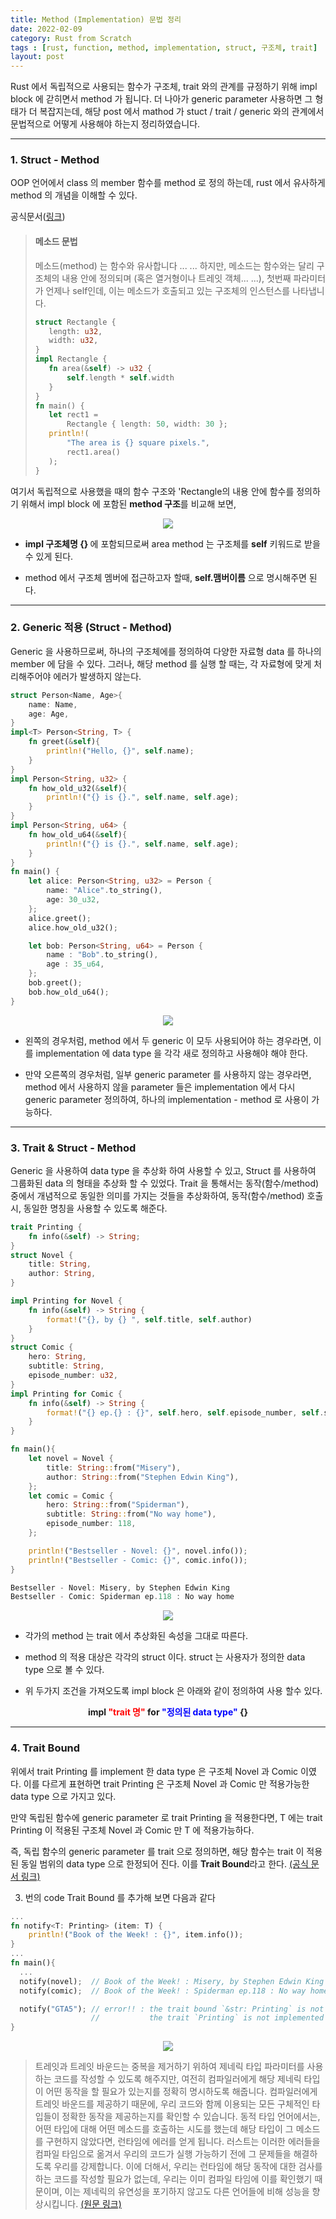 ```yaml
---
title: Method (Implementation) 문법 정리
date: 2022-02-09
category: Rust from Scratch
tags : [rust, function, method, implementation, struct, 구조체, trait]
layout: post
---
```


Rust 에서 독립적으로 사용되는 함수가 구조체, trait 와의 관계를 규정하기 위해 impl block 에 갇히면서 method 가 됩니다. 더 나아가 generic parameter 사용하면 그 형태가 더 복잡지는데, 해당 post 에서 mathod 가 stuct / trait / generic 와의 관계에서 문법적으로 어떻게 사용해야 하는지 정리하였습니다.

-------------------------------------------------------------------------

### 1. Struct - Method

OOP 언어에서 class 의 member 함수를 method 로 정의 하는데, rust 에서 유사하게 method 의 개념을 이해할 수 있다.

공식문서([링크](https://rinthel.github.io/rust-lang-book-ko/ch05-03-method-syntax.html))

>#### 메소드 문법
> 메소드(method) 는 함수와 유사합니다 ... ... 하지만, 메소드는 함수와는 달리 구조체의 내용 안에 정의되며 (혹은 열거형이나 트레잇 객체... ...), 첫번째 파라미터가 언제나 self인데, 이는 메소드가 호출되고 있는 구조체의 인스턴스를 나타냅니다.
>
>```rust
>struct Rectangle {
>    length: u32,
>    width: u32,
>}
>impl Rectangle {
>    fn area(&self) -> u32 {       
>        self.length * self.width
>    }
>}
>fn main() {
>    let rect1 =
>        Rectangle { length: 50, width: 30 };
>    println!(
>        "The area is {} square pixels.",
>        rect1.area()
>    );
>}
>```

여기서 독립적으로 사용했을 때의 함수 구조와 'Rectangle의 내용 안에 함수를 정의하기 위해서 impl block 에 포함된 <strong>method 구조</strong>를 비교해 보면,

 <p align="center"><img src="028methods01.png"></p>

* <strong>impl 구조체명 {} </strong> 에 포함되므로써 area method 는 구조체를 <strong>self</strong> 키워드로 받을 수 있게 된다.

* method 에서 구조체 멤버에 접근하고자 할때, <strong>self.맴버이름</strong> 으로 명시해주면 된다.

-------------------------------------------------------------------------

### 2. Generic 적용 (Struct - Method)

Generic 을 사용하므로써, 하나의 구조체에를 정의하여 다양한 자료형 data 를 하나의 member 에 담을 수 있다. 그러나, 해당 method 를 실행 할 때는, 각 자료형에 맞게 처리해주어야 에러가 발생하지 않는다.

```rust
struct Person<Name, Age>{
    name: Name,
    age: Age,
}
impl<T> Person<String, T> {                 
    fn greet(&self){                        
        println!("Hello, {}", self.name);   
    }
}
impl Person<String, u32> {                 
    fn how_old_u32(&self){                       
        println!("{} is {}.", self.name, self.age);   
    }
}
impl Person<String, u64> {                 
    fn how_old_u64(&self){                       
        println!("{} is {}.", self.name, self.age);   
    }
}
fn main() {
    let alice: Person<String, u32> = Person {
        name: "Alice".to_string(),
        age: 30_u32,
    };
    alice.greet();
    alice.how_old_u32();                          

    let bob: Person<String, u64> = Person {
        name : "Bob".to_string(),
        age : 35_u64,
    };
    bob.greet();
    bob.how_old_u64();
}
```
 <p align="center"><img src="028methods02.png"></p>

* 왼쪽의 경우처럼, method 에서 두 generic 이 모두 사용되어야 하는 경우라면, 이를 implementation 에 data type 을 각각 새로 정의하고 사용해야 해야 한다.

* 만약 오른쪽의 경우처럼, 일부 generic parameter 를 사용하지 않는 경우라면, method 에서 사용하지 않을 parameter 들은 implementation 에서 다시 generic parameter 정의하여, 하나의 implementation - method 로 사용이 가능하다.

-------------------------------------------------------------------------

### 3. Trait & Struct - Method

Generic 을 사용하여 data type 을 추상화 하여 사용할 수 있고, Struct 를 사용하여 그룹화된 data 의 형태을 추상화 할 수 있었다. Trait 을 통해서는 동작(함수/method) 중에서 개념적으로 동일한 의미를 가지는 것들을 추상화하여, 동작(함수/method) 호출 시, 동일한 명칭을 사용할 수 있도록 해준다.

```rust
trait Printing {
    fn info(&self) -> String;
}
struct Novel {
    title: String,
    author: String,
}

impl Printing for Novel {
    fn info(&self) -> String {
        format!("{}, by {} ", self.title, self.author)
    }
}
struct Comic {
    hero: String,
    subtitle: String,
    episode_number: u32,
}
impl Printing for Comic {
    fn info(&self) -> String {
        format!("{} ep.{} : {}", self.hero, self.episode_number, self.subtitle)
    }
}

fn main(){
    let novel = Novel {
        title: String::from("Misery"),
        author: String::from("Stephen Edwin King"),
    };
    let comic = Comic {
        hero: String::from("Spiderman"),
        subtitle: String::from("No way home"),
        episode_number: 118,
    };

    println!("Bestseller - Novel: {}", novel.info());
    println!("Bestseller - Comic: {}", comic.info());
}
```
```rust
Bestseller - Novel: Misery, by Stephen Edwin King
Bestseller - Comic: Spiderman ep.118 : No way home
```
 <p align="center"><img src="028methods03.png"></p>

 * 각가의 method 는 trait 에서 추상화된 속성을 그대로 따른다.

 * method 의 적용 대상은 각각의 struct 이다. struct 는 사용자가 정의한 data type 으로 볼 수 있다.

 * 위 두가지 조건을 가져오도록 impl block 은 아래와 같이 정의하여 사용 할수 있다.

  <p align="center"><strong>impl <span style="color:red">"trait 명"</span> for <span style="color:blue">"정의된 data type" </span> {}</strong></p>

-------------------------------------------------------------------------

### 4. Trait Bound

위에서 trait Printing 를 implement 한 data type 은 구조체 Novel 과 Comic 이였다. 이를 다르게 표현하면 trait Printing 은 구조체 Novel 과 Comic 만 적용가능한 data type 으로 가지고 있다.

만약 독립된 함수에 generic parameter <T> 로 trait Printing 을 적용한다면, T 에는 trait Printing 이 적용된 구조체 Novel 과 Comic 만 T 에 적용가능하다.

즉, 독립 함수의 generic parameter 를 trait 으로 정의하면, 해당 함수는 trait 이 적용된 동일 범위의 data type 으로 한정되어 진다. 이를 <strong>Trait Bound</strong>라고 한다. [(공식 문서 링크)](https://rinthel.github.io/rust-lang-book-ko/ch10-02-traits.html)

3. 번의 code Trait Bound 를 추가해 보면 다음과 같다

```rust
...
fn notify<T: Printing> (item: T) {
    println!("Book of the Week! : {}", item.info());
}
...
fn main(){
  ...
  notify(novel);  // Book of the Week! : Misery, by Stephen Edwin King
  notify(comic);  // Book of the Week! : Spiderman ep.118 : No way home

  notify("GTA5"); // error!! : the trait bound `&str: Printing` is not satisfied
                  //           the trait `Printing` is not implemented for `&str`
}
```
 <p align="center"><img src="028methods04.png"></p>

>트레잇과 트레잇 바운드는 중복을 제거하기 위하여 제네릭 타입 파라미터를 사용하는 코드를 작성할 수 있도록 해주지만, 여전히 컴파일러에게 해당 제네릭 타입이 어떤 동작을 할 필요가 있는지를 정확히 명시하도록 해줍니다. 컴파일러에게 트레잇 바운드를 제공하기 때문에, 우리 코드와 함께 이용되는 모든 구체적인 타입들이 정확한 동작을 제공하는지를 확인할 수 있습니다. 동적 타입 언어에서는, 어떤 타입에 대해 어떤 메소드를 호출하는 시도를 했는데 해당 타입이 그 메소드를 구현하지 않았다면, 런타임에 에러를 얻게 됩니다. 러스트는 이러한 에러들을 컴파일 타임으로 옮겨서 우리의 코드가 실행 가능하기 전에 그 문제들을 해결하도록 우리를 강제합니다. 이에 더해서, 우리는 런타임에 해당 동작에 대한 검사를 하는 코드를 작성할 필요가 없는데, 우리는 이미 컴파일 타임에 이를 확인했기 때문이며, 이는 제네릭의 유연성을 포기하지 않고도 다른 언어들에 비해 성능을 향상시킵니다. [(원문 링크)](https://rinthel.github.io/rust-lang-book-ko/ch10-02-traits.html)

